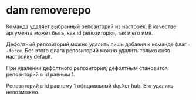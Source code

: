 # dam removerepo

Команда удаляет выбранный репозиторий из настроек.
В качестве аргумента может быть, как id репозитория, так и его имя.

Дефолтный репозиторий можно удалить лишь добавив к команде флаг `--force`.
Без этого флага репозиторий можно удалить только сняв настройку default.

При удалении дефолтного репозитория, дефолтным становится репозиторий с id равным 1.

Репозиторий с id равному 1 официальный docker hub. Его удалить невозможно.